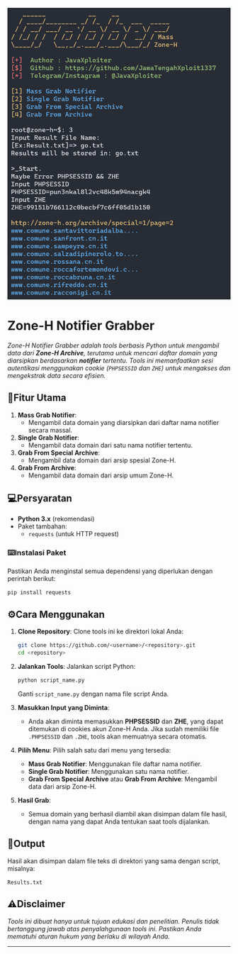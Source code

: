 
<p align="center">
	<img src="zh.png" width="600px">
</p>

# Zone-H Notifier Grabber

*Zone-H Notifier Grabber adalah tools berbasis Python untuk mengambil data dari **Zone-H Archive**, terutama untuk mencari daftar domain yang diarsipkan berdasarkan **notifier** tertentu. Tools ini memanfaatkan sesi autentikasi menggunakan cookie (`PHPSESSID` dan `ZHE`) untuk mengakses dan mengekstrak data secara efisien.*

## 🤖Fitur Utama
1. **Mass Grab Notifier**:
   - Mengambil data domain yang diarsipkan dari daftar nama notifier secara massal.
2. **Single Grab Notifier**:
   - Mengambil data domain dari satu nama notifier tertentu.
3. **Grab From Special Archive**:
   - Mengambil data domain dari arsip spesial Zone-H.
4. **Grab From Archive**:
   - Mengambil data domain dari arsip umum Zone-H.

## 💻Persyaratan
- **Python 3.x** (rekomendasi)
- Paket tambahan:
  - `requests` (untuk HTTP request)

### ⌨️Instalasi Paket
Pastikan Anda menginstal semua dependensi yang diperlukan dengan perintah berikut:
```bash
pip install requests
```

## ⚙️Cara Menggunakan
1. **Clone Repository**:
   Clone tools ini ke direktori lokal Anda:
   ```bash
   git clone https://github.com/<username>/<repository>.git
   cd <repository>
   ```

2. **Jalankan Tools**:
   Jalankan script Python:
   ```bash
   python script_name.py
   ```
   Ganti `script_name.py` dengan nama file script Anda.

3. **Masukkan Input yang Diminta**:
   - Anda akan diminta memasukkan **PHPSESSID** dan **ZHE**, yang dapat ditemukan di cookies akun Zone-H Anda. Jika sudah memiliki file `.PHPSESSID` dan `.ZHE`, tools akan memuatnya secara otomatis.

4. **Pilih Menu**:
   Pilih salah satu dari menu yang tersedia:
   - **Mass Grab Notifier**: Menggunakan file daftar nama notifier.
   - **Single Grab Notifier**: Menggunakan satu nama notifier.
   - **Grab From Special Archive** atau **Grab From Archive**: Mengambil data dari arsip Zone-H.

5. **Hasil Grab**:
   - Semua domain yang berhasil diambil akan disimpan dalam file hasil, dengan nama yang dapat Anda tentukan saat tools dijalankan.

## 🧾️Output
Hasil akan disimpan dalam file teks di direktori yang sama dengan script, misalnya:
```
Results.txt
```

## ⚠️Disclaimer
*Tools ini dibuat hanya untuk tujuan edukasi dan penelitian. Penulis tidak bertanggung jawab atas penyalahgunaan tools ini. Pastikan Anda mematuhi aturan hukum yang berlaku di wilayah Anda.*

---

